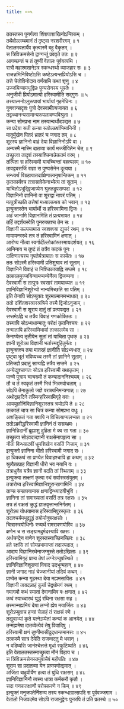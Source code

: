```yaml
---
title: ००५

---
```

ततस्तस्य पुनर्गत्वा शिंशपाशाखिनोऽन्तिकम् ।  
तथैवोल्लम्बमानं तं दृष्ट्वा नरशरीरगम् ॥ १  
वेतालमवतार्यैव कृत्वास्मै बहु वैकृतम् ।  
स त्रिविक्रमसेनो द्राग्गन्तुं प्रववृते ततः ॥ २  
आगच्छन्तं च तं तूष्णीं वेतालः पूर्ववत्पथि ।  
रात्रौ महाश्मशानेऽत्र स्कन्धस्थो व्याजहार सः ॥ ३  
राजन्नभिनिविष्टोऽसि कष्टेऽत्यन्तप्रियोऽसि च ।  
तत्ते चेतोविनोदाय वर्णयामि कथां शृणु ॥ ४  
उज्जयिन्यामभूद्विप्रः पुण्यसेनस्य भूपतेः ।  
अनुजीवी प्रियोऽमात्यो हरिस्वामीति सद्गुणः ॥ ५  
तस्यात्मनोऽनुरूपायां भार्यायां गृहमेधिनः ।  
गुणवान्सदृशः पुत्रो देवस्वामीत्यजायत ॥ ६  
तद्वच्चानन्यसामान्यरूपलावण्यविश्रुता ।  
कन्या सोमप्रभा नाम तस्यान्वर्थोदपद्यत ॥ ७  
सा प्रदेया सती कन्या रूपोत्कर्षाभिमानिनी ।  
मातुर्मुखेन पितरं भ्रातरं च जगाद तम् ॥ ८  
शूरस्य ज्ञानिनो वाहं देया विज्ञानिनोऽपि वा ।  
अन्यस्मै नास्मि दातव्या कार्यं मज्जीवितेन चेत् ॥ ९  
तच्छ्रुत्वा तादृशं तस्याश्चिन्वन्नेकतमं वरम् ।  
तत्पिता स हरिस्वामी यावच्चिन्तां वहत्यलम् ॥ १०  
तावद्व्यसर्जि राज्ञा स पुण्यसेनेन दूत्यया ।  
सन्ध्यर्थं विग्रहायातदाक्षिणात्यनृपान्तिकम् ॥ ११  
कृतकार्यश्च तत्रासावेकेनाभ्येत्य तां सुताम् ।  
याचितोऽभूद्द्विजाग्र्येण श्रुततद्रूपसम्पदा ॥ १२  
विज्ञानिनो ज्ञानिनो वा शूराद्वा नापरं पतिम् ।  
मत्पुत्रीच्छति तत्तेषां मध्यात्कथय को भवान् ॥ १३  
इत्युक्तस्तेन भार्यार्थी स हरिस्वामिना द्विजः ।  
अहं जानामि विज्ञानमिति तं प्रत्यभाषत ॥ १४  
तर्हि तद्दर्शयस्वेति पुनरुक्तश्च तेन सः ।  
विज्ञानी कल्पयामास स्वशक्त्या द्युचरं रथम् ॥ १५  
मायायन्त्ररथे तत्र तं हरिस्वामिनं क्षणात् ।  
आरोप्य नीत्वा स्वर्गादींल्लोकांस्तस्मायदर्शयत् ॥ १६  
आनिनाय च तुष्टं तं तत्रैव कटकं पुनः ।  
दाक्षिणात्यस्य नृपतेर्यत्रायातः स कार्यतः ॥ १७  
ततः सोऽस्मै हरिस्वामी प्रतिशुश्राव तां सुताम् ।  
विज्ञानिने विवाहं च निश्चिकायाह्नि सप्तमे ॥ १८  
तत्कालमुज्जयिन्यामप्यन्येनैत्य द्विजन्मना ।  
देवस्वामी स तत्पुत्रः स्वसारं तामयाच्यत ॥ १९  
ज्ञानिविज्ञानिशूरेभ्यो नान्यमिच्छति सा पतिम् ।  
इति तेनापि सोऽप्युक्तः शूरमात्मानमभ्यधात् ॥ २०  
ततो दर्शितशस्त्रास्त्रश्रिये तस्मै द्विजोऽनुजाम् ।  
देवस्वामी स शूराय दातुं तां प्रत्यपद्यत ॥ २१  
सप्तमेऽह्नि च तत्रैव विवाहं गणकोक्तितः ।  
तस्यापि सोऽभ्यधान्मातुः परोक्षं कृतनिश्चयः ॥ २२  
तन्मातापि हरिस्वामिभार्या तत्कालमेव सा ।  
केनाप्येत्य तृतीयेन सुतां तां याचिता पृथक् ॥ २३  
ज्ञानी शूरोऽथ विज्ञानी भर्तास्मद्दुहितुर्मतः ।  
इत्युक्तश्च तया मातरहं ज्ञानीति सोऽभ्यधात् ॥ २४  
पृष्ट्वा भूतं भविष्यच्च तस्मै तां ज्ञानिने सुताम् ।  
प्रतिजज्ञे प्रदातुं साप्यह्नि तत्रैव सप्तमे ॥ २५  
अन्येद्युश्चागतः सोऽत्र हरिस्वामी यथाकृतम् ।  
पत्न्यै पुत्राय चाचख्यौ तं कन्यादाननिश्चयम् ॥ २६  
तौ च तं स्वकृतं तस्मै भिन्नं भिन्नमवोचताम् ।  
सोऽपि तेनाकुलो जज्ञे वरत्रयनिमन्त्रणात् ॥ २७  
अथोद्वाहदिने तस्मिन्हरिस्वामिगृहे वराः ।  
आययुर्ज्ञानिविज्ञानिशूरास्तत्र त्रयोऽपि ते ॥ २८  
तत्कालं चात्र सा चित्रं कन्या सोमप्रभा वधूः ।  
अशङ्कितं गता क्वापि न विचित्याप्यलभ्यत ॥ २१  
ततोऽब्रवीद्धरिस्वामी ज्ञानिनं तं ससम्भ्रमः ।  
ज्ञानिन्निदानीं ब्रूह्याशु दुहिता मे क्व सा गता ॥ ३०  
तच्छ्रुत्वा सोऽवदज्ज्ञानी राक्षसेनापहृत्य सा ।  
नीता विन्ध्याटवीं धूमशिखेन वसतिं निजाम् ॥ ३१  
इत्युक्तो ज्ञानिना भीतो हरिस्वामी जगाद सः ।  
हा धिक्कथं सा प्राप्येत विवाहश्चापि हा कथम् ॥ ३२  
श्रुत्वैतत्प्राह विज्ञानी धीरो भव नयामि वः ।  
तत्राधुनैव यत्रैष ज्ञानी वदति तां स्थिताम् ॥ ३३  
इत्युक्त्वा तत्क्षणं कृत्वा रथं सर्वास्त्रसंयुतम् ।  
तत्रारोप्य हरिस्वामिज्ञानिशूरान्खगामिनि ॥ ३४  
तान्स सम्प्रापयामास क्षणाद्विन्ध्याटवीभुवि ।  
ज्ञानिना तां समाख्यातां वसतिं तत्र रक्षसः ॥ ३५  
तत्र तं राक्षसं क्रुद्धं ज्ञातवृत्तान्तनिर्गतम् ।  
शूरोऽथ योधयामास हरिस्वामिपुरस्कृतः ॥ ३६  
तदाश्चर्यमभूद्युद्धं तयोर्मानुषरक्षसोः ।  
चित्रास्त्रयोधिनोः स्त्र्यर्थं रामरावणयोरिव ॥ ३७  
क्षणेन च स सङ्ग्रामदुर्मदस्यापि रक्षसः ।  
अर्धचन्द्रेण बाणेन शूरस्तस्याच्छिनच्छिरः ॥ ३८  
हते रक्षसि तां सोमप्रभामाप्तां तदास्पदात् ।  
आदाय विज्ञानिरथेनाजग्मुस्ते ततोऽखिलाः ॥ ३९  
हरिस्वामिगृहं प्राप्य तेषां लग्नेऽप्युपस्थिते ।  
ज्ञानिविज्ञानिशूराणां विवाद उदभून्महान् ॥ ४०  
ज्ञानी जगाद नाहं चेज्जानीयां तदियं कथम् ।  
प्राप्येत कन्या गूढस्था देया मह्यमसावितः ॥ ४१  
विज्ञानी त्ववदन्नाहं कुर्यां चेद्व्योमगं रथम् ।  
गमागमौ कथं स्यातां देवानामिव वः क्षणात् ॥ ४२  
कथं स्याच्चारथं युद्धं रथिना रक्षसा सह ।  
तस्मान्मह्यमियं देया लग्नो ह्येष मयार्जितः ॥ ४३  
शूरोऽप्युवाच हन्यां चेन्नाहं तं राक्षसं रणे ।  
तद्युवाभ्यां कृते यत्नेऽप्येतां कन्यां क आनयेत् ॥ ४४  
तन्मह्ममेषा दातव्येत्येवं तेषु विवादिषु ।  
हरिस्वामी क्षणं तूष्णीमासीदुद्भ्रान्तमानसः ॥ ४५  
तत्कस्मै सात्र देयेति राजन्वदतु मे भवान् ।  
न वदिष्यसि जानंश्चेत्तत्ते मूर्धा स्फुटिष्यति ॥ ४६  
इति वेतालतस्तस्माच्छ्रुत्वा मौनं विहाय च ।  
स त्रिविक्रमसेनस्तमुवाचैवं महीपतिः ॥ ४७  
शूराय सा प्रदातव्या येन प्राणपणोद्यमात् ।  
अर्जिता बाहुवीर्येण हत्वा तं युधि राक्षसम् ॥ ४८  
ज्ञानिविज्ञानिनौ त्वस्य धात्रा कर्मकरौ कृतौ ।  
सदा गणकतक्षाणौ परोपकरणे न किम् ॥ ४९  
इत्युक्तं मनुजपतेर्निशम्य तस्य स्कन्धाग्रात्सपदि स पूर्ववज्जगाम ।  
वेतालो निजपदमेव सोऽपि राजानुद्वेगः पुनरपि तं प्रति प्रतस्थे ॥ ५०
